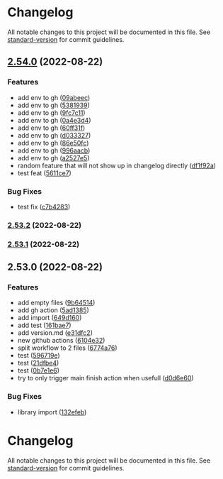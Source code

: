 # Changelog

All notable changes to this project will be documented in this file. See [standard-version](https://github.com/conventional-changelog/standard-version) for commit guidelines.

## [2.54.0](https://github.com/JesseSchouten/playground/compare/@jesseschouten/playground@2.53.2...@jesseschouten/playground@2.54.0) (2022-08-22)


### Features

* add env to gh ([09abeec](https://github.com/JesseSchouten/playground/commit/09abeec491e902ab87c68e69ada758e949c40d89))
* add env to gh ([5381939](https://github.com/JesseSchouten/playground/commit/53819398085d0aeb43b2cd1c77bf17aa275705f2))
* add env to gh ([9fc7c11](https://github.com/JesseSchouten/playground/commit/9fc7c110454080b85a12889a49ec6e0f5d46c558))
* add env to gh ([0a4e3d4](https://github.com/JesseSchouten/playground/commit/0a4e3d41c2acd967fe28a1c0a53b728435c1f8a9))
* add env to gh ([60ff31f](https://github.com/JesseSchouten/playground/commit/60ff31f5c5e69c9552887c35d7466cf79e56c4ee))
* add env to gh ([d033327](https://github.com/JesseSchouten/playground/commit/d033327f0fa594e6f391ffea0d36ba307f05dfc2))
* add env to gh ([86e50fc](https://github.com/JesseSchouten/playground/commit/86e50fcade8541681074edbe3be509d202beb765))
* add env to gh ([996aacb](https://github.com/JesseSchouten/playground/commit/996aacb2498a7bb3369791029eb0538e7dabe72a))
* add env to gh ([a2527e5](https://github.com/JesseSchouten/playground/commit/a2527e52accc3f29be15441e72596ec32cb0a22f))
* random feature that will not show up in changelog directly ([df1f92a](https://github.com/JesseSchouten/playground/commit/df1f92a1fa24f7aeefbc9b68871fc5c619a07e81))
* test feat ([5611ce7](https://github.com/JesseSchouten/playground/commit/5611ce76ca9263abbfdd3290741c16578a411762))


### Bug Fixes

* test fix ([c7b4283](https://github.com/JesseSchouten/playground/commit/c7b428394a6ca2c7aed8b38f06f6b0ce31727749))

### [2.53.2](https://github.com/JesseSchouten/playground/compare/@jesseschouten/playground@2.53.1...@jesseschouten/playground@2.53.2) (2022-08-22)

### [2.53.1](https://github.com/JesseSchouten/playground/compare/@jesseschouten/playground@2.53.0...@jesseschouten/playground@2.53.1) (2022-08-22)

## 2.53.0 (2022-08-22)


### Features

* add empty files ([9b64514](https://github.com/JesseSchouten/playground/commit/9b645146ac5a0e4961cdb61d3edab87528b60d39))
* add gh action ([5ad1385](https://github.com/JesseSchouten/playground/commit/5ad13858956f6b6bbb831210e904955fcf2d1a7b))
* add import ([649d160](https://github.com/JesseSchouten/playground/commit/649d160f58becb5464b50f71b24ff63874080211))
* add test ([161bae7](https://github.com/JesseSchouten/playground/commit/161bae7ed8967940a207d26ddc77a635c16ed82f))
* add version.md ([e31dfc2](https://github.com/JesseSchouten/playground/commit/e31dfc29adf476216b865e0cc0ff469cce2ab0a1))
* new github actions ([6104e32](https://github.com/JesseSchouten/playground/commit/6104e32dbfb8cc3d8d149f8eafa33c419c509410))
* split workflow to 2 files ([6774a76](https://github.com/JesseSchouten/playground/commit/6774a76424727e857611d8f546376f65569ef787))
* test ([596719e](https://github.com/JesseSchouten/playground/commit/596719e19368689029b5955e2342c5d2bb463da9))
* test ([21dfbe4](https://github.com/JesseSchouten/playground/commit/21dfbe48b866b720f8915790d3ead4f6363ba7fd))
* test ([0b7e1e6](https://github.com/JesseSchouten/playground/commit/0b7e1e61ea5967f3117850d069ba30b1bc9d19c2))
* try to only trigger main finish action when usefull ([d0d6e60](https://github.com/JesseSchouten/playground/commit/d0d6e600bed25ab5db6a126d4e041f5ab03ae837))


### Bug Fixes

* library import ([132efeb](https://github.com/JesseSchouten/playground/commit/132efeb0a2db6ff2d8fad5cb51887669b2bb00e9))

# Changelog

All notable changes to this project will be documented in this file. See [standard-version](https://github.com/conventional-changelog/standard-version) for commit guidelines.
